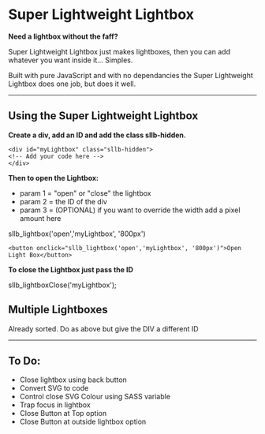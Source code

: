 # Super Lightweight Lightbox

**Need a lightbox without the faff?**

Super Lightweight Lightbox just makes lightboxes, then you can add whatever you want inside it... Simples.

Built with pure JavaScript and with no dependancies the Super Lightweight Lightbox does one job, but does it well. 


---

## Using the Super Lightweight Lightbox

**Create a div, add an ID and add the class sllb-hidden.** 

    <div id="myLightbox" class="sllb-hidden">
    <!-- Add your code here -->
    </div>

**Then to open the Lightbox:** 
- param 1 = "open" or "close" the lightbox
- param 2 = the ID of the div
- param 3 = (OPTIONAL) if you want to override the width add a pixel amount here

sllb_lightbox('open','myLightbox', '800px')

    <button onclick="sllb_lightbox('open','myLightbox', '800px')">Open Light Box</button>

**To close the Lightbox just pass the ID** 

sllb_lightboxClose('myLightbox');

## Multiple Lightboxes

Already sorted. Do as above but give the DIV a different ID

--- 



## To Do:
- Close lightbox using back button
- Convert SVG to code
- Control close SVG Colour using SASS variable
- Trap focus in lightbox
- Close Button at Top option
- Close Button at outside lightbox option